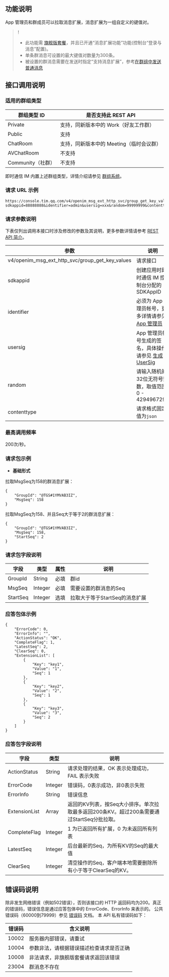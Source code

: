## 功能说明
App 管理员和群成员可以拉取消息扩展，消息扩展为一组自定义的键值对。

> !
>
> - 此功能需 [旗舰版套餐](https://buy.cloud.tencent.com/avc?from=17473)，并且已开通“消息扩展功能”功能(控制台“登录与消息”配置)。
> - 单条群消息可设置的最大键值对数量为300条。
> - 被设置的群消息需要在发送时指定“支持消息扩展”，参考[在群组中发送普通消息](https://cloud.tencent.com/document/product/269/1629)


## 接口调用说明
### 适用的群组类型

|群组类型 ID|是否支持此 REST API|
|-----------|------------|
|Private|支持，同新版本中的 Work（好友工作群）|
|Public|支持|
|ChatRoom|支持，同新版本中的 Meeting（临时会议群）|
|AVChatRoom|不支持|
|Community（社群）|不支持|

即时通信 IM 内置上述群组类型，详情介绍请参见 [群组系统](https://cloud.tencent.com/document/product/269/1502)。


### 请求 URL 示例
```
https://console.tim.qq.com/v4/openim_msg_ext_http_svc/group_get_key_values?sdkappid=88888888&identifier=admin&usersig=xxx&random=99999999&contenttype=json
```
### 请求参数说明

下表仅列出调用本接口时涉及修改的参数及其说明，更多参数详情请参考 [REST API 简介](https://cloud.tencent.com/document/product/269/1519)。

| 参数               | 说明                                 |
| ------------------ | ------------------------------------ |
| v4/openim_msg_ext_http_svc/group_get_key_values | 请求接口                             |
| sdkappid           | 创建应用时即时通信 IM 控制台分配的 SDKAppID |
| identifier         | 必须为 App 管理员帐号，更多详情请参见 [App 管理员](https://cloud.tencent.com/document/product/269/31999#app-.E7.AE.A1.E7.90.86.E5.91.98)                |
| usersig            | App 管理员帐号生成的签名，具体操作请参见 [生成 UserSig](https://cloud.tencent.com/document/product/269/32688)    |
| random             | 请输入随机的32位无符号整数，取值范围0 - 4294967295                 |
|contenttype|请求格式固定值为`json`|

### 最高调用频率

200次/秒。

### 请求包示例

- **基础形式**

拉取MsgSeq为158的群消息扩展：
```
{
    "GroupId": "@TGS#1YMVAB3IZ",
    "MsgSeq": 158
}
```

拉取MsgSeq为158、并且Seq大于等于2的群消息扩展：
```
{
    "GroupId": "@TGS#1YMVAB3IZ",
    "MsgSeq": 158,
    "StartSeq": 2
}
```

### 请求包字段说明

| 字段 | 类型 | 属性 | 说明 |
|---------|---------|---------|---------|
| GroupId | String | 必填 | 群id   |
| MsgSeq | Integer | 必填 | 需要设置的群消息的Seq |
| StartSeq | Integer | 选填 | 拉取大于等于StartSeq的消息扩展 |

### 应答包体示例
```
{
    "ErrorCode": 0,
    "ErrorInfo": "",
    "ActionStatus": "OK",
    "CompleteFlag": 1,
    "LatestSeq": 2,
    "ClearSeq": 0,
    "ExtensionList": [
        {
            "Key": "key1",
            "Value": "1",
            "Seq": 1
        },
        {
            "Key": "key2",
            "Value": "2",
            "Seq": 1
        },
        {
            "Key": "key3",
            "Value": "3",
            "Seq": 2
        }
    ]
}
```

### 应答包字段说明

| 字段 | 类型 | 说明 |
|---------|---------|---------|
| ActionStatus | String | 请求处理的结果，OK 表示处理成功，FAIL 表示失败 |
| ErrorCode|	Integer	|错误码，0表示成功，非0表示失败 |
| ErrorInfo | String | 错误信息  |
| ExtensionList | Array | 返回的KV列表，按Seq大小排序。单次拉取最多返回200条KV。超过200条需要通过StartSeq分批拉取。 |
| CompleteFlag | Integer | 1 为已返回所有扩展，0 为未返回所有列表 |
| LatestSeq | Integer | 后台最新的Seq，为所有KV的Seq的最大值 |
| ClearSeq | Integer | 清空操作的Seq，客户端本地需要删除所有小于等于ClearSeq的KV。|

## 错误码说明
除非发生网络错误（例如502错误），否则该接口的 HTTP 返回码均为200。真正的错误码，错误信息是通过应答包体中的 ErrorCode、ErrorInfo 来表示的。
公共错误码（60000到79999）参见 [错误码](https://cloud.tencent.com/document/product/269/1671) 文档。
本 API 私有错误码如下：

| 错误码 | 含义说明|
|---------|---------|
| 10002 | 服务器内部错误，请重试 |
| 10004 | 参数非法，请根据错误描述检查请求是否正确 |
| 10008 | 非法请求，非旗舰版套餐请求返回该错误 |
| 23004 | 群消息不存在 |
